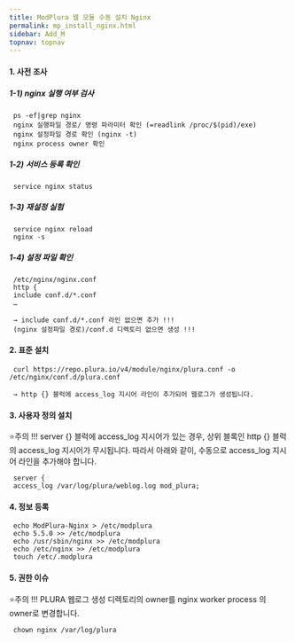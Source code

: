 ```yaml
---
title: ModPlura 웹 모듈 수동 설치 Nginx
permalink: mp_install_nginx.html
sidebar: Add_M
topnav: topnav
---
```


#### 1. 사전 조사

##### 1-1) nginx 실행 여부 검사

     ps -ef|grep nginx
     nginx 실행파일 경로/ 명령 파라미터 확인 (=readlink /proc/$(pid)/exe)
     nginx 설정파일 경로 확인 (nginx -t)
     nginx process owner 확인

##### 1-2) 서비스 등록 확인

     service nginx status

##### 1-3) 재설정 실험

     service nginx reload
     nginx -s

##### 1-4) 설정 파일 확인

     /etc/nginx/nginx.conf
     http {
     include conf.d/*.conf
     …

     → include conf.d/*.conf 라인 없으면 추가 !!!
     (nginx 설정파일 경로)/conf.d 디렉토리 없으면 생성 !!!

 

#### 2. 표준 설치

     curl https://repo.plura.io/v4/module/nginx/plura.conf -o /etc/nginx/conf.d/plura.conf

     → http {} 블럭에 access_log 지시어 라인이 추가되어 웹로그가 생성됩니다.

#### 3. 사용자 정의 설치

⭐주의 !!! server {} 블럭에 access_log 지시어가 있는 경우, 상위 블록인 http {} 블럭의 access_log
지시어가 무시됩니다. 따라서 아래와 같이, 수동으로 access_log 지시어 라인을 추가해야 합니다.

     server {
     access_log /var/log/plura/weblog.log mod_plura;

#### 4. 정보 등록

     echo ModPlura-Nginx > /etc/modplura
     echo 5.5.0 >> /etc/modplura
     echo /usr/sbin/nginx >> /etc/modplura
     echo /etc/nginx >> /etc/modplura
     touch /etc/.modplura

#### 5. 권한 이슈
⭐주의 !!! PLURA 웹로그 생성 디렉토리의 owner를 nginx worker process 의 owner로 변경합니다.

     chown nginx /var/log/plura